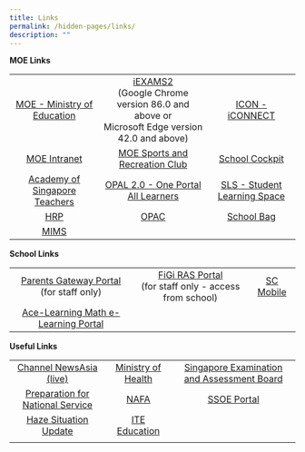 ```yaml
---
title: Links
permalink: /hidden-pages/links/
description: ""
---
```

**MOE Links**    

|          |               |                              |
|:---------------:|:-----------:|:------------:|
|  <a href="https://www.moe.gov.sg/" target="_blank">MOE - Ministry of Education</a>     |  <a href="https://iexams.seab.gov.sg/login" target="_blank">iEXAMS2  </a><br>(Google Chrome version 86.0 and above or<br>Microsoft Edge version 42.0 and above) |     <a href="https://icon.moe.edu.sg/" target="_blank">ICON - iCONNECT</a>            |
|        <a href="https://intranet.moe.gov.sg/" target="_blank">MOE Intranet</a>     |                      <a href="https://www.mesrc.net/" target="_blank">MOE Sports and Recreation Club</a>         |     <a href="https://schoolcockpit.moe.gov.sg/" target="_blank">School Cockpit</a>            |
|  <a href="https://academyofsingaporeteachers.moe.edu.sg/" target="_blank">Academy of Singapore Teachers</a> |                      <a href="https://www.opal2.moe.edu.sg/" target="_blank"> OPAL 2.0 - One Portal All Learners </a>                                      |<a href="https://vle.learning.moe.edu.sg/login" target="_blank">SLS - Student Learning Space</a>   |
|                    <a href="https://www.hrp.gov.sg/hrp/#/" target="_blank">HRP </a>        |                                      <a href="https://schoolibrary.moe.edu.sg/manjusrisec" target="_blank">OPAC  </a>                                                    |       <a href="http://schoolbag.sg/" target="_blank">School Bag </a>             |
|   <a href="http://mims.moe.gov.sg/" target="_blank">MIMS</a><br> ||        |

**School Links**

|                      |             |                  |
|:---------------:|:-----------:|:------------:|
|  <a href="https://pg.moe.edu.sg/" target="_blank">Parents Gateway Portal </a>    <br>(for staff only)          |  <a href="http://n7307sadmw01482/ras" target="_blank">FiGi RAS Portal</a>   <br>(for staff only - access from school) |          <a href="https://scmobile.moe.edu.sg/" target="_blank">SC Mobile</a>                          |
|  <a href="http://www.ace-learning.com/" target="_blank">Ace-Learning Math e-Learning Portal</a>  |       |  |

**Useful Links**

|    |    |  |
|:---------------:|:-----------:|:------------:|
|    <a href="https://www.channelnewsasia.com/tv/live">Channel NewsAsia (live)  </a>     |             <a href="https://www.moh.gov.sg/" target="_blank">Ministry of Health </a>                       |  <a href="https://www.seab.gov.sg/" target="_blank">Singapore Examination and Assessment Board  </a>         |
|<a href="https://www.ns.sg/nsp/portal/site/start" target="_blank">Preparation for National Service </a>                                                   |                   <a href="https://www.nafa.edu.sg/" target="_blank">NAFA   </a>                        |              <a href="https://ssoe2.moe.edu.sg/" target="_blank">SSOE Portal </a>                   |
|    <a href="https://www.haze.gov.sg/" target="_blank">Haze Situation Update </a>      |                 <a href="https://www.ite.edu.sg/" target="_blank">ITE Education</a>           |                                            |
|            |                                  |